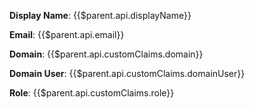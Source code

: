 **Display Name**: {{$parent.api.displayName}}

**Email**: {{$parent.api.email}}

**Domain**: {{$parent.api.customClaims.domain}}

**Domain User**: {{$parent.api.customClaims.domainUser}}

**Role**: {{$parent.api.customClaims.role}}
